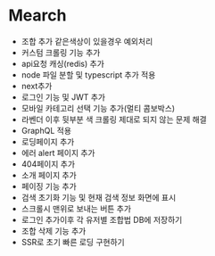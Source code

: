 # Mearch
- 조합 추가 같은색상이 있을경우 예외처리
- 커스텀 크롤링 기능 추가
- api요청 캐싱(redis) 추가
- node 파일 분할 및 typescript 추가 적용
- next추가
- 로그인 기능 및 JWT 추가
- 모바일 카테고리 선택 기능 추가(멀티 콤보박스)
- 라벤더 이후 뒷부분 색 크롤링 제대로 되지 않는 문제 해결
- GraphQL 적용
- 로딩페이지 추가
- 에러 alert 페이지 추가
- 404페이지 추가
- 소개 페이지 추가
- 페이징 기능 추가
- 검색 초기화 기능 및 현재 검색 정보 화면에 표시
- 스크롤시 맨위로 보내는 버튼 추가
- 로그인 추가이후 각 유저별 조합법 DB에 저장하기
- 조합 삭제 기능 추가
- SSR로 초기 빠른 로딩 구현하기